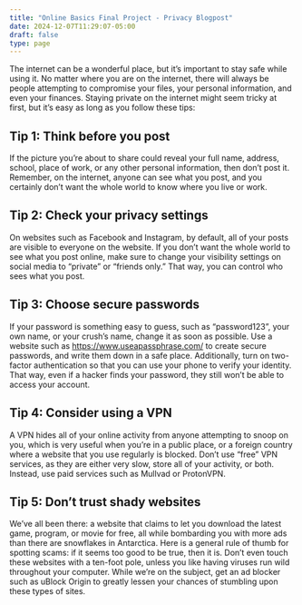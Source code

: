```yaml
---
title: "Online Basics Final Project - Privacy Blogpost"
date: 2024-12-07T11:29:07-05:00
draft: false
type: page
---
```


The internet can be a wonderful place, but it’s important to stay safe while using it. No matter where you are on the internet, there will always be people attempting to compromise your files, your personal information, and even your finances. Staying private on the internet might seem tricky at first, but it’s easy as long as you follow these tips:

## Tip 1: Think before you post

If the picture you’re about to share could reveal your full name, address, school, place of work, or any other personal information, then don’t post it. Remember, on the internet, anyone can see what you post, and you certainly don’t want the whole world to know where you live or work.

## Tip 2: Check your privacy settings

On websites such as Facebook and Instagram, by default, all of your posts are visible to everyone on the website. If you don’t want the whole world to see what you post online, make sure to change your visibility settings on social media to “private” or “friends only.” That way, you can control who sees what you post.

## Tip 3: Choose secure passwords

If your password is something easy to guess, such as “password123”, your own name, or your crush’s name, change it as soon as possible. Use a website such as https://www.useapassphrase.com/ to create secure passwords, and write them down in a safe place. Additionally, turn on two-factor authentication so that you can use your phone to verify your identity. That way, even if a hacker finds your password, they still won’t be able to access your account.

## Tip 4: Consider using a VPN

A VPN hides all of your online activity from anyone attempting to snoop on you, which is very useful when you’re in a public place, or a foreign country where a website that you use regularly is blocked. Don’t use “free” VPN services, as they are either very slow, store all of your activity, or both. Instead, use paid services such as Mullvad or ProtonVPN.

## Tip 5: Don’t trust shady websites

We’ve all been there: a website that claims to let you download the latest game, program, or movie for free, all while bombarding you with more ads than there are snowflakes in Antarctica. Here is a general rule of thumb for spotting scams: if it seems too good to be true, then it is. Don’t even touch these websites with a ten-foot pole, unless you like having viruses run wild throughout your computer. While we’re on the subject, get an ad blocker such as uBlock Origin to greatly lessen your chances of stumbling upon these types of sites.
